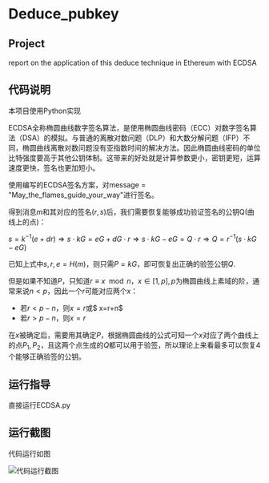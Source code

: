 # Deduce_pubkey

## Project
report on the application of this deduce technique in Ethereum with 
ECDSA

## 代码说明
本项目使用Python实现

​ ECDSA全称椭圆曲线数字签名算法，是使用椭圆曲线密码（ECC）对数字签名算法（DSA）的模拟。与普通的离散对数问题（DLP）和大数分解问题（IFP）不同，椭圆曲线离散对数问题没有亚指数时间的解决方法。因此椭圆曲线密码的单位比特强度要高于其他公钥体制。这带来的好处就是计算参数更小，密钥更短，运算速度更快，签名也更加短小。

使用编写的ECDSA签名方案，对message = "May_the_flames_guide_your_way"进行签名。

得到消息$m$和其对应的签名$(r,s)$后，我们需要恢复能够成功验证签名的公钥Q(曲线上的点)：

$s=k^{-1}(e+dr)\Rightarrow s\cdot kG=eG+dG\cdot r\Rightarrow s\cdot kG-eG=Q\cdot r\Rightarrow Q=r^{-1}(s\cdot kG-eG)$

已知上式中$s,r,e=H(m)$，则只需$P=kG$，即可恢复出正确的验签公钥$Q$.

但是如果不知道$P$，只知道$r \equiv x \mod n，x\in[1,p],p$为椭圆曲线上素域的阶，通常来说$n\lt p$，因此一个$r$可能对应两个$x$：

- 若$r\lt p-n$，则$x=r$或$ x=r+n$
- 若$r\gt p-n$，则$x=r$

在$x$被确定后，需要用其确定$P$，根据椭圆曲线的公式可知一个$x$对应了两个曲线上的点$P_1,P_2$，且这两个点生成的$Q$都可以用于验签，所以理论上来看最多可以恢复4个能够正确验签的公钥。



## 运行指导
直接运行ECDSA.py

## 运行截图
代码运行如图

![代码运行截图](https://github.com/wzd12138/Cyberspace-Security-Innovation-and-Entrepreneurship-Practice-Course/blob/main/image/Deduce_pubkey/Deduce_pubkey.png)